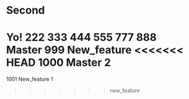 # Second
Yo!
222
333
444
555
777
888 Master
999 New_feature
<<<<<<< HEAD
1000 Master 2
=======
1001 New_feature 1
>>>>>>> new_feature
